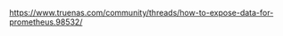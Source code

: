[//]: # (# grafana-prometheus-all-in-one)

https://www.truenas.com/community/threads/how-to-expose-data-for-prometheus.98532/
